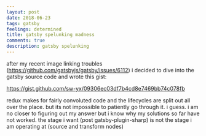 ```yaml
---
layout: post
date: 2018-06-23
tags: gatsby
feelings: determined
title: gatsby spelunking madness
comments: true
description: gatsby spelunking
---
```


after my recent image linking troubles (https://github.com/gatsbyjs/gatsby/issues/6112) i decided to dive into the gatsby source code and wrote this gist:

https://gist.github.com/sw-yx/09306ec03df7b4cd8e7469bb74c078fb

redux makes for fairly convoluted code and the lifecycles are split out all over the place. but its not impossible to patiently go through it. i guess. i am no closer to figuring out my answer but i know why my solutions so far have not worked. the stage i want (post gatsby-plugin-sharp) is not the stage i am operating at (source and transform nodes)
